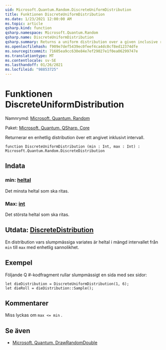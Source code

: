```yaml
---
uid: Microsoft.Quantum.Random.DiscreteUniformDistribution
title: Funktionen DiscreteUniformDistribution
ms.date: 1/23/2021 12:00:00 AM
ms.topic: article
qsharp.kind: function
qsharp.namespace: Microsoft.Quantum.Random
qsharp.name: DiscreteUniformDistribution
qsharp.summary: Returns a uniform distribution over a given inclusive range.
ms.openlocfilehash: f909e7def5439ec0feef4ca4dc0cf8ed12374dfe
ms.sourcegitcommit: 71605ea9cc630e84e7ef29027e1f0ea06299747e
ms.translationtype: MT
ms.contentlocale: sv-SE
ms.lasthandoff: 01/26/2021
ms.locfileid: "98853725"
---
```

# <a name="discreteuniformdistribution-function"></a>Funktionen DiscreteUniformDistribution

Namnrymd: [Microsoft. Quantum. Random](xref:Microsoft.Quantum.Random)

Paket: [Microsoft. Quantum. QSharp. Core](https://nuget.org/packages/Microsoft.Quantum.QSharp.Core)


Returnerar en enhetlig distribution över ett angivet inklusivt intervall.

```qsharp
function DiscreteUniformDistribution (min : Int, max : Int) : Microsoft.Quantum.Random.DiscreteDistribution
```


## <a name="input"></a>Indata

### <a name="min--int"></a>min: [heltal](xref:microsoft.quantum.lang-ref.int)

Det minsta heltal som ska ritas.


### <a name="max--int"></a>Max: [int](xref:microsoft.quantum.lang-ref.int)

Det största heltal som ska ritas.



## <a name="output--discretedistribution"></a>Utdata: [DiscreteDistribution](xref:Microsoft.Quantum.Random.DiscreteDistribution)

En distribution vars slumpmässiga variates är heltal i mängd intervallet från `min` till `max` med enhetlig sannolikhet.

## <a name="example"></a>Exempel

Följande Q #-kodfragment rullar slumpmässigt en sida med sex sidor:

```qsharp
let dieDistribution = DiscreteUniformDistribution(1, 6);
let dieRoll = dieDistribution::Sample();
```

## <a name="remarks"></a>Kommentarer

Miss lyckas om `max <= min` .

## <a name="see-also"></a>Se även

- [Microsoft. Quantum. DrawRandomDouble](xref:Microsoft.Quantum.DrawRandomDouble)
